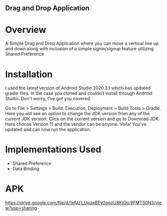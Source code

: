 ## Drag and Drop Application

# Overview
A Simple Drag and Drop Application where you can move a vertical line up and down along with inclusion of a simple signin/signup feature utilizing Shared Preference

# Installation 
I used the latest version of Android Studio 2020.3.1 which has updated gradle files. In the case you cloned and couldn't install through Android Studio. Don't worry, I've got you covered. 

Go to File > Settings > Build, Execution, Deployment > Build Tools > Gradle. Here you will see an option to change the JDK version from any of the current JDK version. Click on the current version and go to Download JDK. Here choose Version 11 and the vendor can be anyone. Voila! You've updated and can now run the application.

# Implementations Used
- Shared Preference
- Data Binding

# APK
https://drive.google.com/file/d/1efJz1_UpzeBEy2ppzU8KjGtc9FMTS0N3/view?usp=sharing
